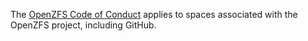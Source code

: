 The [OpenZFS Code of Conduct](https://openzfs.org/wiki/Code_of_Conduct)
applies to spaces associated with the OpenZFS project, including GitHub.
